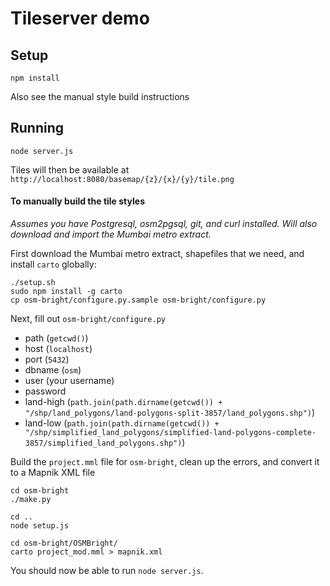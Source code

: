 # Tileserver demo

## Setup
````
npm install
````

Also see the manual style build instructions

## Running
````
node server.js
````

Tiles will then be available at `http://localhost:8080/basemap/{z}/{x}/{y}/tile.png`


#### To manually build the tile styles

*Assumes you have Postgresql, osm2pgsql, git, and curl installed. Will also download and import the
Mumbai metro extract.*

First download the Mumbai metro extract, shapefiles that we need, and install `carto` globally:
````
./setup.sh
sudo npm install -g carto
cp osm-bright/configure.py.sample osm-bright/configure.py
````


Next, fill out `osm-bright/configure.py`
  - path (`getcwd()`)
  - host (`localhost`)
  - port (`5432`)
  - dbname (`osm`)
  - user (your username)
  - password
  - land-high (`path.join(path.dirname(getcwd()) + "/shp/land_polygons/land-polygons-split-3857/land_polygons.shp")`)
  - land-low (`path.join(path.dirname(getcwd()) + "/shp/simplified_land_polygons/simplified-land-polygons-complete-3857/simplified_land_polygons.shp")`)


Build the `project.mml` file for `osm-bright`, clean up the errors, and convert it to a Mapnik XML file
````
cd osm-bright
./make.py

cd ..
node setup.js

cd osm-bright/OSMBright/
carto project_mod.mml > mapnik.xml
````

You should now be able to run `node server.js`.
